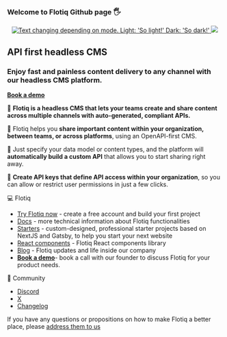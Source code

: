 ### Welcome to Flotiq Github page :raised_hand_with_fingers_splayed:

<p align="center">
    <a href="https://flotiq.com">
    <picture>
      <source media="(prefers-color-scheme: dark)" srcset="https://github.com/user-attachments/assets/aae7e79d-8cf7-458a-8339-19187494d02b">
      <img alt="Text changing depending on mode. Light: 'So light!' Dark: 'So dark!'" src="https://github.com/user-attachments/assets/720fbee0-60de-47fe-a40c-1f86f40c32ab">
    </picture>
    </a>
    <img src="https://skillicons.dev/icons?i=kubernetes,docker,react,nodejs,tailwind" />
</p>

## API first headless CMS 

### Enjoy fast and painless content delivery to any channel with our headless CMS platform.

**[Book a demo](https://calcom.dev.cdwv.pl/team/flotiq/demo)**

:rocket: **Flotiq is a headless CMS that lets your teams create and share content across multiple channels with auto-generated, compliant APIs.**

:rocket: Flotiq helps you **share important content within your organization, between teams, or across platforms**, using an OpenAPI-first CMS.

:rocket: Just specify your data model or content types, and the platform will **automatically build a custom API** that allows you to start sharing right away.  

:rocket: **Create API keys that define API access within your organization**, so you can allow or restrict user permissions in just a few clicks.

:computer: Flotiq

* [Try Flotiq now](https://editor.flotiq.com/login/?utm_campaign=flotiq_headless_cms_app&utm_medium=referral&utm_source=github_readme) - create a free account and build your first project
* [Docs](https://flotiq.com/docs/?utm_campaign=flotiq_headless_cms_app&utm_medium=referral&utm_source=github_readme) - more technical information about Flotiq functionalities
* [Starters](https://flotiq.com/starters/?utm_campaign=flotiq_headless_cms_app&utm_medium=referral&utm_source=github_readme) - custom-designed, professional starter projects based on NextJS and Gatsby, to help you start your next website
* [React components](https://flotiq.github.io/flotiq-components-react/?path=/docs/flotiq-components-for-react--docs)  - Flotiq React components library
* [Blog](https://flotiq.com/blog/?utm_campaign=flotiq_headless_cms_app&utm_medium=referral&utm_source=github_readme) - Flotiq updates and life inside our company
* **[Book a demo](https://calcom.dev.cdwv.pl/team/flotiq/demo)**- book a call with our founder to discuss Flotiq for your product needs.

:star2: Community 

* [Discord](https://discord.gg/hzzuNsn4WX)
* [X](https://x.com/flotiq)
* [Changelog](https://flotiq.com/changelog/?utm_campaign=flotiq_headless_cms_app&utm_medium=referral&utm_source=github_readme)

If you have any questions or propositions on how to make Flotiq a better place, please [address them to us](mailto:hello@flotiq.com)

